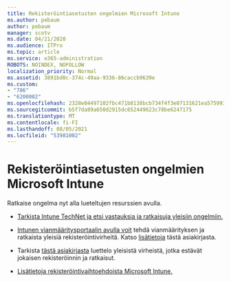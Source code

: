 ```yaml
---
title: Rekisteröintiasetusten ongelmien Microsoft Intune
ms.author: pebaum
author: pebaum
manager: scotv
ms.date: 04/21/2020
ms.audience: ITPro
ms.topic: article
ms.service: o365-administration
ROBOTS: NOINDEX, NOFOLLOW
localization_priority: Normal
ms.assetid: 3891bd0c-374c-49aa-9336-86caccb9639e
ms.custom:
- "786"
- "6200002"
ms.openlocfilehash: 2328e04497102fbc471b8138bcb734f4f3e07131621ea57599330ffdf545ab1d
ms.sourcegitcommit: b5f7da89a650d2915dc652449623c78be6247175
ms.translationtype: MT
ms.contentlocale: fi-FI
ms.lasthandoff: 08/05/2021
ms.locfileid: "53981002"
---
```

# <a name="troubleshoot-issues-with-enrollment-options-microsoft-intune"></a>Rekisteröintiasetusten ongelmien Microsoft Intune

Ratkaise ongelma nyt alla lueteltujen resurssien avulla.
  
- [Tarkista Intune TechNet ja etsi vastauksia ja ratkaisuja yleisiin ongelmiin.](https://social.technet.microsoft.com/Forums/home?category=microsoftintune&amp;filter=alltypes&amp;sort=lastpostdesc)

- [Intunen vianmääritysportaalin avulla voit](https://aka.ms/intunetroubleshooting) tehdä vianmäärityksen ja ratkaista yleisiä rekisteröintivirheitä. Katso [lisätietoja](https://docs.microsoft.com/intune/help-desk-operators) tästä asiakirjasta.

- Tarkista [tästä asiakirjasta](https://docs.microsoft.com/troubleshoot/mem/intune/troubleshoot-device-enrollment-in-intune) luettelo yleisistä virheistä, jotka estävät jokaisen rekisteröinnin ja ratkaisut.

- [Lisätietoja rekisteröintivaihtoehdoista Microsoft Intune.](https://docs.microsoft.com/intune/enrollment-options)
